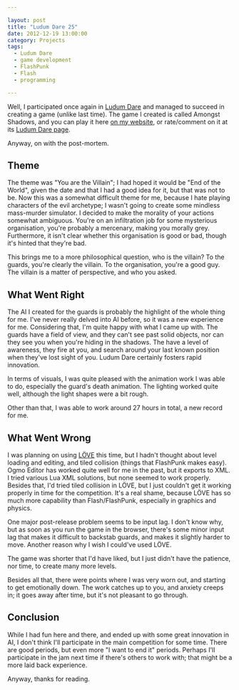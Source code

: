 ```yaml
---

layout: post
title: "Ludum Dare 25"
date: 2012-12-19 13:00:00
category: Projects
tags:
  - Ludum Dare
  - game development
  - FlashPunk
  - Flash
  - programming

---
```


Well, I participated once again in [Ludum Dare](http://ludumdare.com) and managed to succeed in creating a game (unlike last time). The game I created is called Amongst Shadows, and you can play it here [on my website](http://nova-fusion.com/games/amongst-shadows), or rate/comment on it at its [Ludum Dare page](http://www.ludumdare.com/compo/ludum-dare-25/?action=preview&uid=3915).

Anyway, on with the post-mortem.

## Theme

The theme was "You are the Villain"; I had hoped it would be "End of the World", given the date and that I had a good idea for it, but that was not to be. Now this was a somewhat difficult theme for me, because I hate playing characters of the evil archetype; I wasn't going to create some mindless mass-murder simulator. I decided to make the morality of your actions somewhat ambiguous. You're on an infiltration job for some mysterious organisation, you're probably a mercenary, making you morally grey. Furthermore, it isn't clear whether this organisation is good or bad, though it's hinted that they're bad.

This brings me to a more philosophical question, who is the villain? To the guards, you're clearly the villain. To the organisation, you're a good guy. The villain is a matter of perspective, and who you asked.

## What Went Right

The AI I created for the guards is probably the highlight of the whole thing for me. I've never really delved into AI before, so it was a new experience for me. Considering that, I'm quite happy with what I came up with. The guards have a field of view, and they can't see past solid objects, nor can they see you when you're hiding in the shadows. The have a level of awareness, they fire at you, and search around your last known position when they've lost sight of you. Ludum Dare certainly fosters rapid innovation.

In terms of visuals, I was quite pleased with the animation work I was able to do, especially the guard's death animation. The lighting worked quite well, although the light shapes were a bit rough.

Other than that, I was able to work around 27 hours in total, a new record for me.

## What Went Wrong

I was planning on using [LÖVE](http://love2d.org) this time, but I hadn't thought about level loading and editing, and tiled collision (things that FlashPunk makes easy). Ogmo Editor has worked quite well for me in the past, but it exports to XML. I tried various Lua XML solutions, but none seemed to work properly. Besides that, I'd tried tiled collision in LÖVE, but I just couldn't get it working properly in time for the competition. It's a real shame, because LÖVE has so much more capability than Flash/FlashPunk, especially in graphics and physics.

One major post-release problem seems to be input lag. I don't know why, but as soon as you run the game in the browser, there's some minor input lag that makes it difficult to backstab guards, and makes it slightly harder to move. Another reason why I wish I could've used LÖVE.

The game was shorter that I'd have liked, but I just didn't have the patience, nor time, to create many more levels.

Besides all that, there were points where I was very worn out, and starting to get emotionally down. The work catches up to you, and anxiety creeps in; it goes away after time, but it's not pleasant to go through.

## Conclusion

While I had fun here and there, and ended up with some great innovation in AI, I don't think I'll participate in the main competition for some time. There are good periods, but even more "I want to end it" periods. Perhaps I'll participate in the jam next time if there's others to work with; that might be a more laid back experience.

Anyway, thanks for reading.
